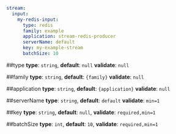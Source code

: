 ```yaml
stream:
  input:
    my-redis-input:
      type: redis
      family: example
      application: stream-redis-producer
      serverName: default
      key: my-example-stream
      batchSize: 10
```
 
##type
**type**: `string`, **default**: `null` **validate**: `null`

##family
**type**: `string`, **default**: `{family}` **validate**: `null`

##application
**type**: `string`, **default**: `{application}` **validate**: `null`

##serverName
**type**: `string`, **default**: `default` **validate**: `min=1`

##key
**type**: `string`, **default**: `null`, **validate**: `required,min=1`

##batchSize
**type**: `int`, **default**: `10`, **validate**: `required,min=1`
